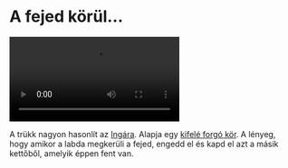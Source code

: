 # A fejed körül…

![aroundhead](/videos/mp4/aroundhead.mp4)

A trükk nagyon hasonlít az [Ingára](#inga). Alapja egy [kifelé forgó kör](#kor-kifele). A lényeg, hogy amikor a labda megkerüli a fejed, engedd el és kapd el azt a másik kettőből, amelyik éppen fent van.

